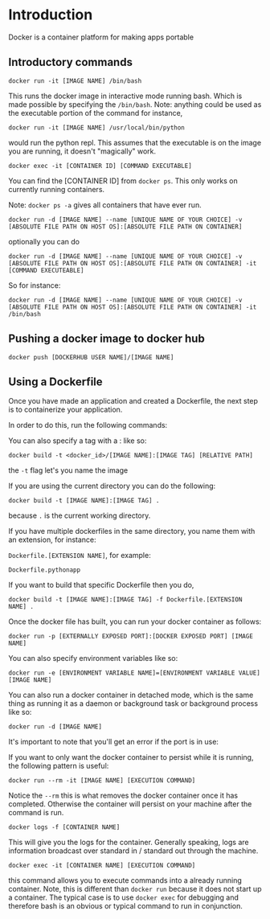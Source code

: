 # Introduction

Docker is a container platform for making apps portable

## Introductory commands

`docker run -it [IMAGE NAME] /bin/bash`

This runs the docker image in interactive mode running bash.  Which is made possible by specifying the `/bin/bash`.  Note: anything could be used as the executable portion of the command for instance,

`docker run -it [IMAGE NAME] /usr/local/bin/python`

would run the python repl.  This assumes that the executable is on the image you are running, it doesn't "magically" work.

`docker exec -it [CONTAINER ID] [COMMAND EXECUTABLE]`

You can find the [CONTAINER ID] from `docker ps`.  This only works on currently running containers.

Note: `docker ps -a` gives all containers that have ever run.

`docker run -d [IMAGE NAME] --name [UNIQUE NAME OF YOUR CHOICE] -v [ABSOLUTE FILE PATH ON HOST OS]:[ABSOLUTE FILE PATH ON CONTAINER]`

optionally you can do

`docker run -d [IMAGE NAME] --name [UNIQUE NAME OF YOUR CHOICE] -v [ABSOLUTE FILE PATH ON HOST OS]:[ABSOLUTE FILE PATH ON CONTAINER] -it [COMMAND EXECUTEABLE]`

So for instance:

`docker run -d [IMAGE NAME] --name [UNIQUE NAME OF YOUR CHOICE] -v [ABSOLUTE FILE PATH ON HOST OS]:[ABSOLUTE FILE PATH ON CONTAINER] -it /bin/bash`

## Pushing a docker image to docker hub

`docker push [DOCKERHUB USER NAME]/[IMAGE NAME]`


## Using a Dockerfile

Once you have made an application and created a Dockerfile, the next step is to containerize your application.

In order to do this, run the following commands:


You can also specify a tag with a : like so:

`docker build -t <docker_id>/[IMAGE NAME]:[IMAGE TAG] [RELATIVE PATH]`

the `-t` flag let's you name the image

If you are using the current directory you can do the following:

`docker build -t [IMAGE NAME]:[IMAGE TAG] .`

because `.` is the current working directory.

If you have multiple dockerfiles in the same directory, you name them with an extension, for instance:

`Dockerfile.[EXTENSION NAME]`, for example:

`Dockerfile.pythonapp`

If you want to build that specific Dockerfile then you do,

`docker build -t [IMAGE NAME]:[IMAGE TAG] -f Dockerfile.[EXTENSION NAME] .`

Once the docker file has built, you can run your docker container as follows:

`docker run -p [EXTERNALLY EXPOSED PORT]:[DOCKER EXPOSED PORT] [IMAGE NAME]`

You can also specify environment variables like so:

`docker run -e [ENVIRONMENT VARIABLE NAME]=[ENVIRONMENT VARIABLE VALUE] [IMAGE NAME]`

You can also run a docker container in detached mode, which is the same thing as running it as a daemon or background task or background process like so:

`docker run -d [IMAGE NAME]`

It's important to note that you'll get an error if the port is in use:

If you want to only want the docker container to persist while it is running, the following pattern is useful:

`docker run --rm -it [IMAGE NAME] [EXECUTION COMMAND]`

Notice the `--rm` this is what removes the docker container once it has completed.  Otherwise the container will persist on your machine after the command is run.

`docker logs -f [CONTAINER NAME]`

This will give you the logs for the container.  Generally speaking, logs are information broadcast over standard in / standard out through the machine.

`docker exec -it [CONTAINER NAME] [EXECUTION COMMAND]`

this command allows you to execute commands into a already running container.  Note, this is different than `docker run` because it does not start up a container.  The typical case is to use `docker exec` for debugging and therefore bash is an obvious or typical command to run in conjunction.



